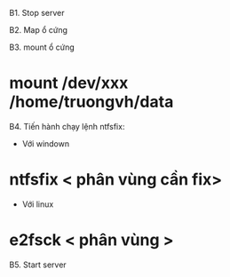 B1. Stop server

B2. Map ổ cứng 

B3. mount ổ cứng

# mount /dev/xxx /home/truongvh/data

B4. Tiến hành chạy lệnh ntfsfix:

+ Với windown 

# ntfsfix < phân vùng cần fix>

+ Với linux

# e2fsck < phân vùng >

B5. Start server
